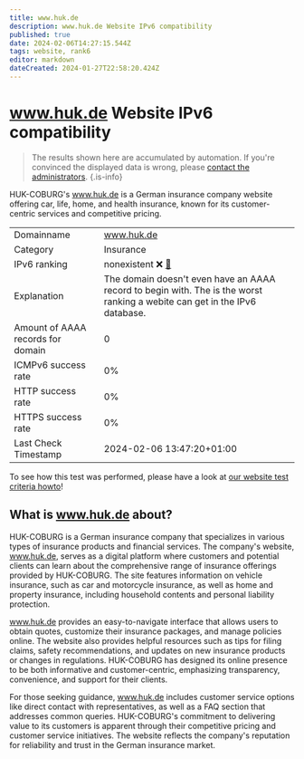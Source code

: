 ```yaml
---
title: www.huk.de
description: www.huk.de Website IPv6 compatibility
published: true
date: 2024-02-06T14:27:15.544Z
tags: website, rank6
editor: markdown
dateCreated: 2024-01-27T22:58:20.424Z
---
```


# www.huk.de Website IPv6 compatibility

> The results shown here are accumulated by automation. If you're convinced the displayed data is wrong, please [contact the administrators](/howto/chat). 
{.is-info}

HUK-COBURG's www.huk.de is a German insurance company website offering car, life, home, and health insurance, known for its customer-centric services and competitive pricing.


|   |   |
| - | - |
| Domainname | www.huk.de
| Category | Insurance |
| IPv6 ranking | nonexistent :x: [🔗](/howto/ranking) |
| Explanation | The domain doesn't even have an AAAA record to begin with. The is the worst ranking a webite can get in the IPv6 database. |
| Amount of AAAA records for domain | 0 |
| ICMPv6 success rate | 0%|
| HTTP success rate | 0% |
| HTTPS success rate | 0% |
| Last Check Timestamp | 2024-02-06 13:47:20+01:00 |

To see how this test was performed, please have a look at [our website test criteria howto](/howto/testcriteria/website)!


## What is www.huk.de about?
HUK-COBURG is a German insurance company that specializes in various types of insurance products and financial services. The company's website, www.huk.de, serves as a digital platform where customers and potential clients can learn about the comprehensive range of insurance offerings provided by HUK-COBURG. The site features information on vehicle insurance, such as car and motorcycle insurance, as well as home and property insurance, including household contents and personal liability protection.

www.huk.de provides an easy-to-navigate interface that allows users to obtain quotes, customize their insurance packages, and manage policies online. The website also provides helpful resources such as tips for filing claims, safety recommendations, and updates on new insurance products or changes in regulations. HUK-COBURG has designed its online presence to be both informative and customer-centric, emphasizing transparency, convenience, and support for their clients.

For those seeking guidance, www.huk.de includes customer service options like direct contact with representatives, as well as a FAQ section that addresses common queries. HUK-COBURG's commitment to delivering value to its customers is apparent through their competitive pricing and customer service initiatives. The website reflects the company's reputation for reliability and trust in the German insurance market.


